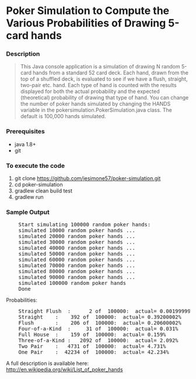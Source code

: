 # Poker Simulation to Compute the Various Probabilities of Drawing 5-card hands

### Description
>This Java console application is a simulation of drawing N random 5-card hands from a standard 52 card deck.
Each hand, drawn from the top of a shuffled deck, is evaluated to see if we have a flush, straight, two-pair etc. hand.
Each type of hand is counted
with the results displayed for both the actual probability and the expected (theoretical) probability of drawing that
type of hand.
>You can change the number of poker hands simulated by changing the HANDS variable in the pokersimulation.PokerSimulation.java class.
The default is 100,000 hands simulated.

### Prerequisites
* java 1.8+
* git

### To execute the code
1. git clone https://github.com/jesimone57/poker-simulation.git
2. cd poker-simulation
2. gradlew clean build test
3. gradlew run

### Sample Output

<pre>
    Start simulating 100000 random poker hands:
    simulated 10000 random poker hands ...
    simulated 20000 random poker hands ...
    simulated 30000 random poker hands ...
    simulated 40000 random poker hands ...
    simulated 50000 random poker hands ...
    simulated 60000 random poker hands ...
    simulated 70000 random poker hands ...
    simulated 80000 random poker hands ...
    simulated 90000 random poker hands ...
    simulated 100000 random poker hands
    Done
</pre>

Probabilities:

<pre>
	Straight Flush	:      2 of  100000:  actual= 0.0019999999%  expected=  0.0015390771%  deviation= 29.948%
	Straight	:    392 of  100000:  actual= 0.39200002%    expected=  0.3924647%     deviation= -0.11840133%
	Flush		:    206 of  100000:  actual= 0.20600002%    expected=  0.19654015%    deviation=  4.813196%
	Four-of-a-Kind	:     31 of  100000:  actual= 0.031%         expected=  0.024009604%   deviation= 29.115004%
	Full House	:    159 of  100000:  actual= 0.159%         expected=  0.14405763%    deviation= 10.372497%
	Three-of-a-Kind	:   2092 of  100000:  actual= 2.092%         expected=  2.1128452%     deviation= -0.98659545%
	Two Pair	:   4731 of  100000:  actual= 4.731%         expected=  4.7539015%     deviation= -0.48174313%
	One Pair	:  42234 of  100000:  actual= 42.234%        expected= 42.256905%      deviation= -0.05419963%
</pre>

A full description is available here:  http://en.wikipedia.org/wiki/List_of_poker_hands

